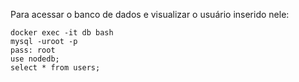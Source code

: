 Para acessar o banco de dados e visualizar o usuário inserido nele:
```
docker exec -it db bash
mysql -uroot -p
pass: root
use nodedb;
select * from users;
```
